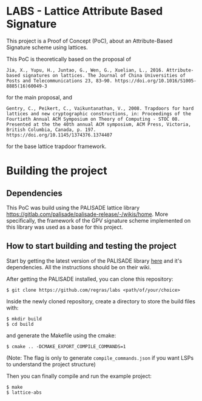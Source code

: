 # LABS - Lattice Attribute Based Signature

This project is a Proof of Concept (PoC), about an Attribute-Based Signature scheme using lattices.

This PoC is theoretically based on the proposal of 
```
Jia, X., Yupu, H., Juntao, G., Wen, G., Xuelian, L., 2016. Attribute-based signatures on lattices. The Journal of China Universities of Posts and Telecommunications 23, 83–90. https://doi.org/10.1016/S1005-8885(16)60049-3
``` 

for the main proposal, and 

```
Gentry, C., Peikert, C., Vaikuntanathan, V., 2008. Trapdoors for hard lattices and new cryptographic constructions, in: Proceedings of the Fourtieth Annual ACM Symposium on Theory of Computing - STOC 08. Presented at the the 40th annual ACM symposium, ACM Press, Victoria, British Columbia, Canada, p. 197. https://doi.org/10.1145/1374376.1374407
```

for the base lattice trapdoor framework.

# Building the project

## Dependencies

This PoC was build using the PALISADE lattice library https://gitlab.com/palisade/palisade-release/-/wikis/home. More specifically, the framework of the GPV signature scheme implemented on this library was used as a base for this project.

## How to start building and testing the project

Start by getting the latest version of the PALISADE library [here](https://gitlab.com/palisade/palisade-release/-/tree/master) and it's dependencies. All the instructions should be on their wiki.

After getting the PALISADE installed, you can clone this repository:

```
$ git clone https://github.com/regras/labs <path/of/your/choice>
```

Inside the newly cloned repository, create a directory to store the build files with:

```
$ mkdir build
$ cd build
```

and generate the Makefile using the cmake:

```
$ cmake .. -DCMAKE_EXPORT_COMPILE_COMMANDS=1
```

(Note: The flag is only to generate `compile_commands.json` if you want LSPs to understand the project structure) 

Then you can finally compile and run the example project:

``` 
$ make
$ lattice-abs
```
